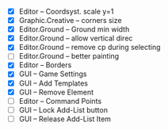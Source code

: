 - [x] Editor – Coordsyst. scale y=1
- [x] Graphic.Creative – corners size
- [x] Editor.Ground – Ground min width
- [x] Editor.Ground – allow vertical direc
- [x] Editor.Ground – remove cp during selecting
- [ ] Editor.Ground – better painting
- [x] Editor – Borders
- [x] GUI – Game Settings
- [x] GUI – Add Templates
- [x] GUI – Remove Element
- [ ] Editor – Command Points
- [ ] GUI – Lock Add-List button
- [ ] GUI – Release Add-List Item